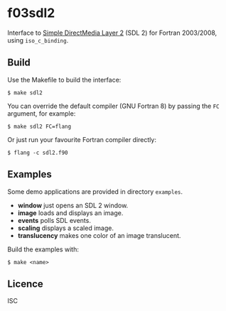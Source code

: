 # f03sdl2
Interface to [Simple DirectMedia Layer 2](https://www.libsdl.org/) (SDL 2) for
Fortran 2003/2008, using `iso_c_binding`.

## Build
Use the Makefile to build the interface:
```
$ make sdl2
```
You can override the default compiler (GNU Fortran 8) by passing the `FC`
argument, for example:
```
$ make sdl2 FC=flang
```
Or just run your favourite Fortran compiler directly:
```
$ flang -c sdl2.f90
```

## Examples
Some demo applications are provided in directory `examples`.

* **window** just opens an SDL 2 window.
* **image** loads and displays an image.
* **events** polls SDL events.
* **scaling** displays a scaled image.
* **translucency** makes one color of an image translucent.

Build the examples with:
```
$ make <name>
```

## Licence
ISC
